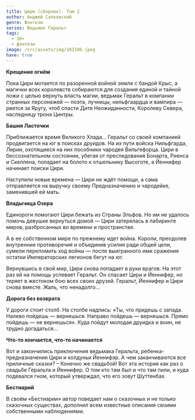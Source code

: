 ```yaml
---
title: Цири (сборник). Том 2
author: Анджей Сапковский
genre: Фэнтези
series: Ведьмак Геральт
tags:
  - 16+
  - фэнтези
image: /src/assets/img/102106.jpeg
have: true
---
```

**Крещение огнём**

Пока Цири мотается по разоренной войной земле с бандой Крыс, а магички всех королевств собираются для создания единой и тайной ложи с целью вернуть власть магии, ведьмак Геральт в компании странных персонажей — поэта, лучницы, нильфгаардца и вампира — рвется за Яругу, чтоб спасти Дитя Неожиданности, Королеву Севера, наследницу трона Цинтры.

**Башня Ласточки**

Приближается время Великого Хлада... Геральт со своей компанией продвигается на юг в поисках друидов. На их пути войска Нильфгарда, Лирии, охотящиеся на них пособники чародея Вильгефорца. Цири в бессознательном состоянии, убегая от преследования Бонарта, Риенса и Скеллена, попадает на болото к отшельнику Высоготе, а Йеннифер начинает поиски Цири.

Наступили новые времена — Цири не ждёт помощи, а сама отправляется на выручку своему Предназначению и чародейке, заменившей ей мать.

**Владычица Озера**

Единороги помогают Цири бежать из Страны Эльфов. Но им не удалось помочь девушке вернуться домой — Цири затерялась в лабиринте миров, разбросанных во времени и пространстве.

А в ее собственном мире по прежнему идет война. Короли, преодолев внутренние противоречия и объединив усилия ради общей цели, сумели переломить ход войны — после выигранного ими сражения остатки Императорских легионов бегут на юг.

Вернувшись в свой мир, Цири снова попадает в руки врагов. На этот раз ей на помощь успевает Геральт. Он спасает Цири и Йеннифер, но теряет в жестоком бою всех своих друзей. Геральт, Йеннифер и Цири снова вместе. Жаль, что ненадолго...

**Дорога без возврата**

У дороги стоит столб. На столбе надпись: «Ты, что придешь с запада. Налево пойдешь — вернешься. Направо пойдешь — вернешься. Прямо пойдешь — не вернешься». Куда пойдут молодая друидка и воин, не трудно догадаться...

**Что-то кончается, что-то начинается**

Вот и закончились приключения ведьмака Геральта, ребенка-предназначения Цири и колдуньи Йеннифэр. А чем заканчиваются все приличные сказки? – Конечно же свадьбой! Вот эта история как раз о свадьбе Геральта и Йеннифер. О том кто там был и что там пили, и куда подевался гном, который утверждал, что его зовут Шуттенбах.

**Бестиарий**

В своём «Бестиарии» автор поведает нам о сказочных и не только сказочных существах, дополнил всем известные описания своими собственными наблюдениями.
